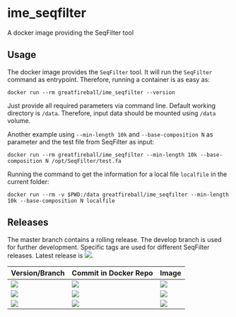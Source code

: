 # ime_seqfilter
A docker image providing the SeqFilter tool

## Usage

The docker image provides the `SeqFilter` tool. It will run the `SeqFilter` command as entrypoint.
Therefore, running a container is as easy as:

```
docker run --rm greatfireball/ime_seqfilter --version
```

Just provide all required parameters via command line.
Default working directory is `/data`.
Therefore, input data should be mounted using `/data` volume.

Another example using `--min-length 10k` and `--base-composition N` as parameter and the test file from SeqFilter as input:

```
docker run --rm greatfireball/ime_seqfilter --min-length 10k --base-composition N /opt/SeqFilter/test.fa
```

Running the command to get the information for a local file `localfile` in the current folder:

```
docker run --rm -v $PWD:/data greatfireball/ime_seqfilter --min-length 10k --base-composition N localfile
```

## Releases

The master branch contains a rolling release.
The develop branch is used for further development.
Specific tags are used for different SeqFilter releases. Latest release is [![](https://images.microbadger.com/badges/version/greatfireball/ime_seqfilter:2.1.9.svg)](https://microbadger.com/images/greatfireball/ime_seqfilter:2.1.9 "Get your own version badge on microbadger.com").

| Version/Branch | Commit in Docker Repo | Image |
| -------------- | --------------------- | ----- |
| [![](https://images.microbadger.com/badges/version/greatfireball/ime_seqfilter:master.svg)](https://microbadger.com/images/greatfireball/ime_seqfilter:master "Get your own version badge on microbadger.com") | [![](https://images.microbadger.com/badges/commit/greatfireball/ime_seqfilter:master.svg)](https://microbadger.com/images/greatfireball/ime_seqfilter:master "Get your own commit badge on microbadger.com") | [![](https://images.microbadger.com/badges/image/greatfireball/ime_seqfilter:master.svg)](https://microbadger.com/images/greatfireball/ime_seqfilter:master "Get your own image badge on microbadger.com") |
| [![](https://images.microbadger.com/badges/version/greatfireball/ime_seqfilter:develop.svg)](https://microbadger.com/images/greatfireball/ime_seqfilter:develop "Get your own version badge on microbadger.com") | [![](https://images.microbadger.com/badges/commit/greatfireball/ime_seqfilter:develop.svg)](https://microbadger.com/images/greatfireball/ime_seqfilter:develop "Get your own commit badge on microbadger.com") | [![](https://images.microbadger.com/badges/image/greatfireball/ime_seqfilter:develop.svg)](https://microbadger.com/images/greatfireball/ime_seqfilter:develop "Get your own image badge on microbadger.com") |
| [![](https://images.microbadger.com/badges/version/greatfireball/ime_seqfilter:2.1.9.svg)](https://microbadger.com/images/greatfireball/ime_seqfilter:2.1.9 "Get your own version badge on microbadger.com") | [![](https://images.microbadger.com/badges/commit/greatfireball/ime_seqfilter:2.1.9.svg)](https://microbadger.com/images/greatfireball/ime_seqfilter:2.1.9 "Get your own commit badge on microbadger.com") | [![](https://images.microbadger.com/badges/image/greatfireball/ime_seqfilter:2.1.9.svg)](https://microbadger.com/images/greatfireball/ime_seqfilter:2.1.9 "Get your own image badge on microbadger.com") |
